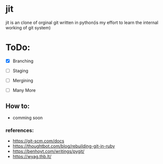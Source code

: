 # jit
jit is an clone of orginal git written in python(is my effort to learn the internal working of git system)


# ToDo:
- [x] Branching
- [ ] Staging
- [ ] Mergining
- [ ] Many More


## How to:
- comming soon


### references:
 * https://git-scm.com/docs
 * https://thoughtbot.com/blog/rebuilding-git-in-ruby
 * https://benhoyt.com/writings/pygit/
 * https://wyag.thb.lt/

